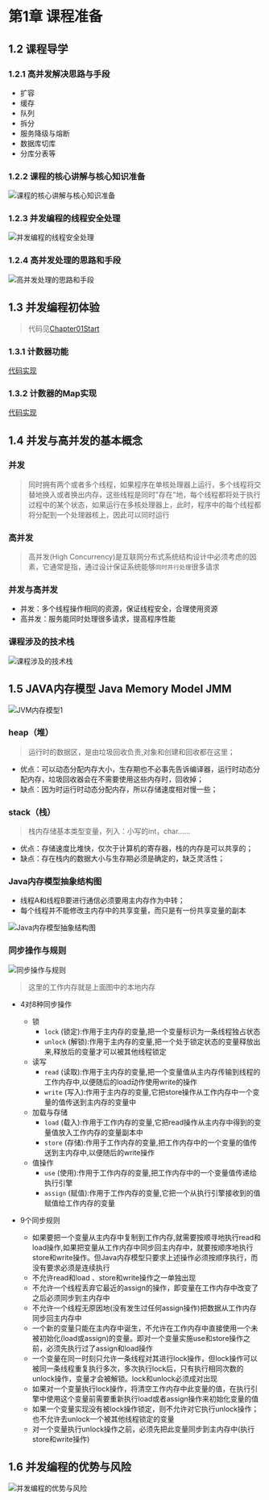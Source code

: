 # 第1章 课程准备

## 1.2 课程导学

### 1.2.1 高并发解决思路与手段

+ 扩容
+ 缓存
+ 队列
+ 拆分
+ 服务降级与熔断
+ 数据库切库
+ 分库分表等

### 1.2.2 课程的核心讲解与核心知识准备

![课程的核心讲解与核心知识准备](images/Chapter01Start/课程的核心讲解与核心知识准备.jpg)

### 1.2.3 并发编程的线程安全处理

![并发编程的线程安全处理](images/Chapter01Start/并发编程的线程安全处理.jpg)

### 1.2.4 高并发处理的思路和手段

![高并发处理的思路和手段](images/Chapter01Start/高并发处理的思路和手段.jpg)

## 1.3 并发编程初体验

> 代码见[Chapter01Start](src/main/java/com/huawei/l00379880/mythread/Chapter01Start)

### 1.3.1 计数器功能

[代码实现](src/main/java/com/huawei/l00379880/mythread/Chapter01Start/CountExample.java)

### 1.3.2 计数器的Map实现

[代码实现](src/main/java/com/huawei/l00379880/mythread/Chapter01Start/MapExample.java)

## 1.4 并发与高并发的基本概念

### 并发

> 同时拥有两个或者多个线程，如果程序在单核处理器上运行，多个线程将交替地换入或者换出内存，这些线程是同时"存在"地，每个线程都将处于执行过程中的某个状态，如果运行在多核处理器上，此时，程序中的每个线程都将分配到一个处理器核上，因此可以同时运行

### 高并发

> 高并发(High Concurrency)是互联网分布式系统结构设计中必须考虑的因素，它通常是指，通过设计保证系统能够`同时并行处理`很多请求

### 并发与高并发

+ 并发：多个线程操作相同的资源，保证线程安全，合理使用资源
+ 高并发：服务能同时处理很多请求，提高程序性能

### 课程涉及的技术栈

![课程涉及的技术栈](images/Chapter01Start/课程涉及的技术栈.png)

## 1.5 JAVA内存模型 Java Memory Model JMM

![JVM内存模型1](images/Chapter01Start/JVM内存模型1.jpg)

### heap（堆）

> 运行时的数据区，是由垃圾回收负责,对象和创建和回收都在这里；

+ 优点：可以动态分配内存大小，生存期也不必事先告诉编译器，运行时动态分配内存，垃圾回收器会在不需要使用这些内存时，回收掉；
+ 缺点：因为时运行时动态分配内存，所以存储速度相对慢一些；

### stack（栈）

> 栈内存储基本类型变量，列入：小写的int，char......

+ 优点：存储速度比堆快，仅次于计算机的寄存器，栈的内存是可以共享的；
+ 缺点：存在栈内的数据大小与生存期必须是确定的，缺乏灵活性；

### Java内存模型抽象结构图

+ 线程A和线程B要进行通信必须要用主内存作为中转；
+ 每个线程并不能修改主内存中的共享变量，而只是有一份共享变量的副本

![Java内存模型抽象结构图](images/Chapter01Start/Java内存模型抽象结构图.jpg)


### 同步操作与规则

![同步操作与规则](images/Chapter01Start/同步操作与规则.jpg)

> 这里的工作内存就是上面图中的本地内存

+ 4对8种同步操作
  + 锁
    + `lock` (锁定):作用于主内存的变量,把一个变量标识为一条线程独占状态
    + `unlock` (解锁):作用于主内存的变量,把一个处于锁定状态的变量释放出来,释放后的变量才可以被其他线程锁定
  + 读写 
    + `read` (读取):作用于主内存的变量,把一个变量值从主内存传输到线程的工作内存中,以便随后的load动作使用write的操作 
    + `write` (写入):作用于主内存的变量,它把store操作从工作内存中一个变量的值传送到主内存的变量中
  + 加载与存储
    + `load` (载入):作用于工作内存的变量,它把read操作从主内存中得到的变量值放入工作内存的变量副本中
    + `store` (存储):作用于工作内存的变量,把工作内存中的一个变量的值传送到主内存中,以便随后的write操作
  + 值操作
    + `use` (使用):作用于工作内存的变量,把工作内存中的一个变量值传递给执行引擎
    + `assign` (赋值):作用于工作内存的变量,它把一个从执行引擎接收到的值赋值给工作内存的变量
    
+ 9个同步规则
  + 如果要把一个变量从主内存中复制到工作内存,就需要按顺寻地执行read和load操作,如果把变量从工作内存中同步回主内存中，就要按顺序地执行store和write操作。但Java内存模型只要求上述操作必须按顺序执行，而没有要求必须是连续执行
  + 不允许read和load 、store和write操作之一单独出现
  + 不允许一个线程丢弃它最近的assign的操作，即变量在工作内存中改变了之后必须同步到主内存中 
  + 不允许一个线程无原因地(没有发生过任何assign操作)把数据从工作内存同步回主内存中
  + 一个新的变量只能在主内存中诞生，不允许在工作内存中直接使用一个未被初始化(load或assign)的变量。即对一个变量实施use和store操作之前，必须先执行过了assign和load操作
  + 一个变量在同一时刻只允许一条线程对其进行lock操作，但lock操作可以被同一条线程重复执行多次，多次执行lock后，只有执行相同次数的unlock操作，变量才会被解锁。lock和unlock必须成对出现
  + 如果对一个变量执行lock操作，将清空工作内存中此变量的值，在执行引擎中使用这个变量前需要重新执行load或者assign操作来初始化变量的值
  + 如果一个变量实现没有被lock操作锁定，则不允许对它执行unlock操作；也不允许去unlock一个被其他线程锁定的变量
  + 对一个变量执行unlock操作之前，必须先把此变量同步到主内存中(执行store和write操作)
  
## 1.6 并发编程的优势与风险

![并发编程的优势与风险](images/Chapter01Start/并发编程的优势与风险.jpg)